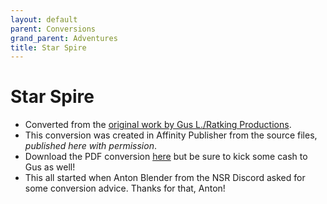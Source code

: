 ```yaml
---
layout: default
parent: Conversions
grand_parent: Adventures
title: Star Spire
---
```


# Star Spire

- Converted from the [original work by Gus L./Ratking Productions](https://www.drivethrurpg.com/product/340123/Star-Spire).
- This conversion was created in Affinity Publisher from the source files, _published here with permission_.
- Download the PDF conversion [here](https://drive.google.com/file/d/1KTCYMZxXD7YzYi9VMljPPPnHg1yg1osC/view?usp=sharing) but be sure to kick some cash to Gus as well!
- This all started when Anton Blender from the NSR Discord asked for some conversion advice. Thanks for that, Anton!

